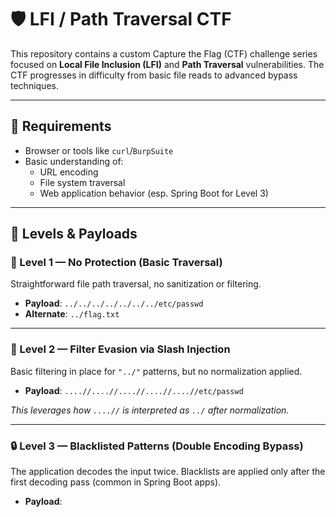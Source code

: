 # 🛡️ LFI / Path Traversal CTF

This repository contains a custom Capture the Flag (CTF) challenge series focused on **Local File Inclusion (LFI)** and **Path Traversal** vulnerabilities. The CTF progresses in difficulty from basic file reads to advanced bypass techniques.

---

## 🔧 Requirements

- Browser or tools like `curl`/`BurpSuite`
- Basic understanding of:
  - URL encoding
  - File system traversal
  - Web application behavior (esp. Spring Boot for Level 3)

---

## 🚩 Levels & Payloads

### 📂 Level 1 — No Protection (Basic Traversal)
Straightforward file path traversal, no sanitization or filtering.

- **Payload**: `../../../../../../../etc/passwd`
- **Alternate**: `../flag.txt`

---

### 🧱 Level 2 — Filter Evasion via Slash Injection
Basic filtering in place for `"../"` patterns, but no normalization applied.

- **Payload**: `....//....//....//....//....//etc/passwd`

_This leverages how `....//` is interpreted as `../` after normalization._

---

### 🔒 Level 3 — Blacklisted Patterns (Double Encoding Bypass)
The application decodes the input twice. Blacklists are applied only after the first decoding pass (common in Spring Boot apps).

- **Payload**:
